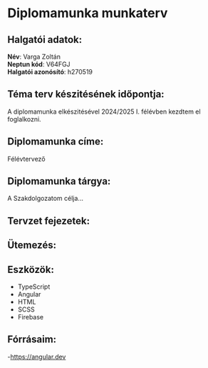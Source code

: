 # **Diplomamunka munkaterv**

## Halgatói adatok:
**Név**: Varga Zoltán  
**Neptun kód**: V64FGJ  
**Halgatói azonósító**: h270519  

## Téma terv készitésének időpontja:
A diplomamunka elkészitésével 2024/2025 I. félévben kezdtem el foglalkozni.
## Diplomamunka címe:
Félévtervező
## Diplomamunka tárgya:
A Szakdolgozatom célja...
## Tervzet fejezetek:
## Ütemezés:
## Eszközök:
- TypeScript  
- Angular  
- HTML  
- SCSS  
- Firebase  
## Fórrásaim:
-https://angular.dev  

